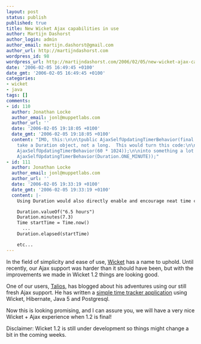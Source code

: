 ```yaml
---
layout: post
status: publish
published: true
title: New Wicket Ajax capabilities in use
author: Martijn Dashorst
author_login: admin
author_email: martijn.dashorst@gmail.com
author_url: http://martijndashorst.com
wordpress_id: 98
wordpress_url: http://martijndashorst.com/2006/02/05/new-wicket-ajax-capabilities-in-use/
date: '2006-02-05 16:49:45 +0100'
date_gmt: '2006-02-05 16:49:45 +0100'
categories:
- wicket
- java
tags: []
comments:
- id: 110
  author: Jonathan Locke
  author_email: jonl@muppetlabs.com
  author_url: ''
  date: '2006-02-05 19:18:05 +0100'
  date_gmt: '2006-02-05 19:18:05 +0100'
  content: "IMO, this:\n\n\tpublic AjaxSelfUpdatingTimerBehavior(final long millis)\n\t{\n\t\tsuper(millis);\n\t}\n\nshould
    take a Duration object, not a long.  This would turn this code:\n\ntotalTime.add(new
    AjaxSelfUpdatingTimerBehavior(60 * 1024));\n\ninto something a lot more readable:\n\ntotalTime.add(new
    AjaxSelfUpdatingTimerBehavior(Duration.ONE_MINUTE));"
- id: 111
  author: Jonathan Locke
  author_email: jonl@muppetlabs.com
  author_url: ''
  date: '2006-02-05 19:33:19 +0100'
  date_gmt: '2006-02-05 19:33:19 +0100'
  content: |-
    Using Duration would also directly enable and encourage neat time computing and parsing tricks and be more consistent with the rest of the Wicket API...

    Duration.valueOf("6.5 hours")
    Duration.minutes(7.3)
    Time startTime = Time.now()
      ...
    Duration.elapsed(startTime)

    etc...
---
```

<p>In the field of simplicity and ease of use, <a href="http://wicket.sf.net">Wicket</a> has a name to uphold. Until recently, our Ajax support was harder than it should have been, but with the improvements we made in Wicket 1.2 things are looking good.</p>
<p>
One of our users, <a href="http://www.talios.com">Talios</a>, has blogged about his adventures using our still fresh Ajax support. He has written a <a href="http://www.talios.com/simple_time_tracking_application.htm">simple time tracker application</a> using Wicket, Hibernate, Java 5 and Postgresql.</p>
<p>
Now this is looking promising, and I can assure you, we will have a very nice Wicket + Ajax experience when 1.2 is final!</p>
<p>
Disclaimer: Wicket 1.2 is still under development so things might change a bit in the coming weeks.</p>
